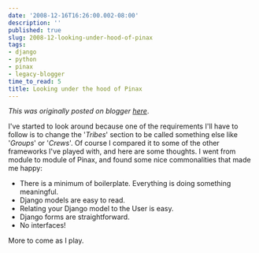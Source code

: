 ```yaml
---
date: '2008-12-16T16:26:00.002-08:00'
description: ''
published: true
slug: 2008-12-looking-under-hood-of-pinax
tags:
- django
- python
- pinax
- legacy-blogger
time_to_read: 5
title: Looking under the hood of Pinax
---
```


*This was originally posted on blogger [here](https://pydanny.blogspot.com/2008/12/looking-under-hood-of-pinax.html)*.

I've started to look around because one of the requirements I'll have to follow is to change the '<span style="font-style: italic;">Tribes</span>' section to be called something else like '<span style="font-style: italic;">Groups</span>' or '<span style="font-style: italic;">Crews</span>'. Of course I compared it to some of the other frameworks I've played with, and here are some thoughts. I went from module to module of Pinax, and found some nice commonalities that made me happy:<br /><ul><li>There is a minimum of boilerplate. Everything is doing something meaningful. </li><li>Django models are easy to read.</li><li>Relating your Django model to the User is easy.<br /></li><li>Django forms are straightforward.</li><li>No interfaces!</li></ul>More to come as I play.